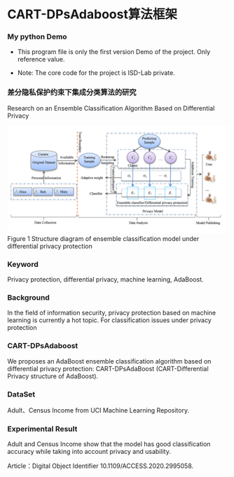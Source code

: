 # CART-DPsAdaboost算法框架

### My python Demo

* This program file is only the first version Demo of the project. Only reference value.

* Note: The core code for the project is ISD-Lab private.

### 差分隐私保护约束下集成分类算法的研究

Research on an Ensemble Classification Algorithm Based on Differential Privacy

 ![](/result/Graphical_Abstract.png)
 Figure 1 Structure diagram of ensemble classification model under differential privacy protection


### Keyword

Privacy protection, differential privacy, machine learning, AdaBoost.

### Background

In the field of information security, privacy protection based on machine learning is currently a hot topic. 
For classification issues under privacy protection

### CART-DPsAdaboost

We proposes an AdaBoost ensemble classification algorithm based on 
differential privacy protection: CART-DPsAdaBoost (CART-Differential Privacy structure of AdaBoost). 

### DataSet

Adult、Census Income from UCI Machine Learning Repository.

### Experimental Result

Adult and Census Income show that the model has good classification accuracy while taking into account privacy and usability. 

Article：Digital Object Identifier 10.1109/ACCESS.2020.2995058.



